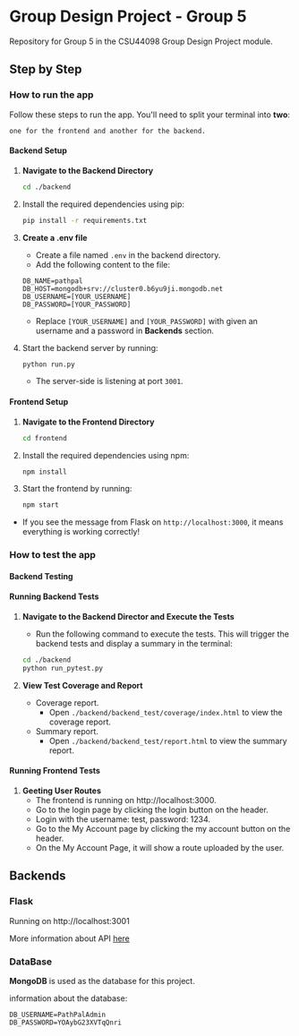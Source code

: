 # Group Design Project - Group 5

Repository for Group 5 in the CSU44098 Group Design Project module.

## Step by Step

### How to run the app

Follow these steps to run the app. You'll need to split your terminal into **two**:

` one for the frontend and another for the backend. `

#### Backend Setup

1. **Navigate to the Backend Directory**
   ```bash
   cd ./backend
   ```
2. Install the required dependencies using pip:
   ```bash
   pip install -r requirements.txt
   ```
3. **Create a .env file**
   - Create a file named `.env` in the backend directory.
   - Add the following content to the file:
   ```
   DB_NAME=pathpal
   DB_HOST=mongodb+srv://cluster0.b6yu9ji.mongodb.net
   DB_USERNAME=[YOUR_USERNAME]
   DB_PASSWORD=[YOUR_PASSWORD]
   ```
   - Replace `[YOUR_USERNAME]` and `[YOUR_PASSWORD]` with given an username and a password in **Backends** section.

4. Start the backend server by running:
   ```bash
   python run.py
   ```
   - The server-side is listening at port `3001`.

#### Frontend Setup

1. **Navigate to the Frontend Directory**
   ```bash
   cd frontend
   ```
2. Install the required dependencies using npm:
   ```bash
   npm install
   ```
3. Start the frontend by running:
   ```bash
   npm start
   ```
- If you see the message from Flask on `http://localhost:3000`, it means everything is working correctly!

### How to test the app

#### Backend Testing

#### Running Backend Tests

1. **Navigate to the Backend Director and Execute the Tests**
   - Run the following command to execute the tests. This will trigger the backend tests and display a summary in the terminal:
   ```bash
   cd ./backend
   python run_pytest.py
   ```
     
2. **View Test Coverage and Report**
   - Coverage report.
     - Open `./backend/backend_test/coverage/index.html` to view the coverage report.
   - Summary report.
     - Open `./backend/backend_test/report.html` to view the summary report.


#### Running Frontend Tests

1. **Geeting User Routes**
   - The frontend is running on http://localhost:3000.
   - Go to the login page by clicking the login button on the header.
   - Login with the username: test, password: 1234.
   - Go to the My Account page by clicking the my account button on the header.
   - On the My Account Page, it will show a route uploaded by the user.

## Backends

### Flask
 Running on http://localhost:3001

 More information about API [here](./backend/README.md)

### DataBase
 **MongoDB** is used as the database for this project.
 
information about the database:
 ```
 DB_USERNAME=PathPalAdmin
 DB_PASSWORD=YOAybG23XVTqQnri
 ```


